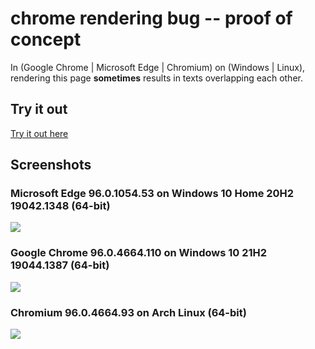 # chrome rendering bug -- proof of concept

In (Google Chrome | Microsoft Edge | Chromium) on (Windows | Linux), rendering this page **sometimes** results in texts overlapping each other.

## Try it out
[Try it out here](https://sozysozbot.github.io/chrome-rendering-bug-poc/index.html)

## Screenshots

### Microsoft Edge 96.0.1054.53 on Windows 10 Home 20H2 19042.1348 (64-bit)

![](https://raw.githubusercontent.com/sozysozbot/chrome-rendering-bug-poc/master/img/fail_edge_96.0.1054.53.png)

### Google Chrome 96.0.4664.110 on Windows 10 21H2 19044.1387 (64-bit)

![](https://raw.githubusercontent.com/sozysozbot/chrome-rendering-bug-poc/master/img/fail_chrome_96.0.4664.110.png)

### Chromium 96.0.4664.93 on Arch Linux (64-bit)

![](https://raw.githubusercontent.com/sozysozbot/chrome-rendering-bug-poc/master/img/fail_chrome_96.0.4664.93.png)
